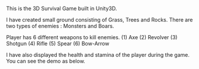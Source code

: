 This is the 3D Survival Game built in Unity3D.

I have created small ground consisting of Grass, Trees and Rocks.
There are two types of enemies : Monsters and Boars.

Player has 6 different weapons to kill enemies.
(1) Axe
(2) Revolver
(3) Shotgun
(4) Rifle
(5) Spear
(6) Bow-Arrow

I have also displayed the health and stamina of the player during the game.
You can see the demo as below.